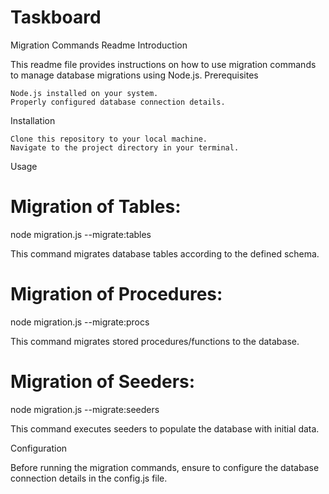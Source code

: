 # Taskboard

Migration Commands Readme
Introduction

This readme file provides instructions on how to use migration commands to manage database migrations using Node.js.
Prerequisites

    Node.js installed on your system.
    Properly configured database connection details.

Installation

    Clone this repository to your local machine.
    Navigate to the project directory in your terminal.

Usage

# Migration of Tables:

node migration.js --migrate:tables

This command migrates database tables according to the defined schema.

# Migration of Procedures:

node migration.js --migrate:procs

This command migrates stored procedures/functions to the database.

# Migration of Seeders:

node migration.js --migrate:seeders

This command executes seeders to populate the database with initial data.

Configuration

Before running the migration commands, ensure to configure the database connection details in the config.js file.

<!--
### Generate migration file under module folder.

```
node migration.js --generate:<table | alter | seeder>-{expectated file name} [create migration file]
```

### Run migrations.

```
node migration.js --migrate [migrate all files/folders]
or
node migration.js --migrate:<tables|alters|views|procs> [migrate given specific folder]
``` -->
